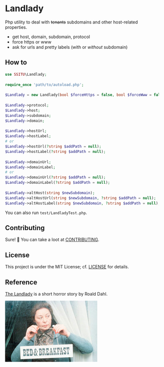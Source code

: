 # Landlady

Php utility to deal with ~~tenants~~ subdomains and other host-related properties.

* get host, domain, subdomain, protocol
* force https or www
* ask for urls and pretty labels (with or *without* subdomain)

## How to

```php
use SSITU\Landlady;

require_once 'path/to/autoload.php';

$Landlady = new Landlady(bool $forceHttps = false, bool $forceWww = false);

$Landlady->protocol;
$Landlady->host;
$Landlady->subdomain;
$Landlady->domain;

$Landlady->hostUrl;
$Landlady->hostLabel;
# or
$Landlady->hostUrl(?string $addPath = null);
$Landlady->hostLabel(?string $addPath = null);

$Landlady->domainUrl;
$Landlady->domainLabel;
# or
$Landlady->domainUrl(?string $addPath = null);
$Landlady->domainLabel(?string $addPath = null);

$Landlady->altHost(string $newSubdomain);
$Landlady->altHostUrl(string $newSubdomain, ?string $addPath = null);
$Landlady->altHostLabel(string $newSubdomain, ?string $addPath = null);
```

You can also run `test/LandladyTest.php`.

## Contributing

Sure! :raised_hands:
You can take a loot at [CONTRIBUTING](CONTRIBUTING.md).  

## License

This project is under the MIT License; cf. [LICENSE](LICENSE) for details.

## Reference

[The Landlady](https://en.wikipedia.org/wiki/The_Landlady_(short_story)) is a short horror story by Roald Dahl.  

![Landlady](Landlady.jpg)  
